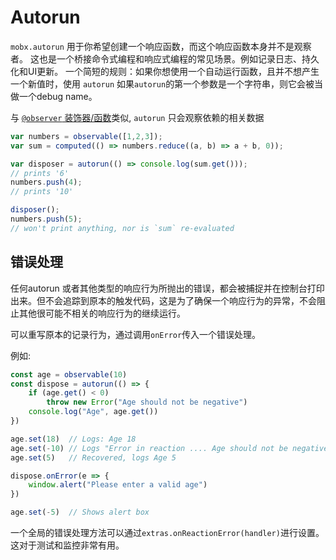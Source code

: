 # Autorun

`mobx.autorun` 用于你希望创建一个响应函数，而这个响应函数本身并不是观察者。 
这也是一个桥接命令式编程和响应式编程的常见场景。例如记录日志、持久化和UI更新。
一个简短的规则：如果你想使用一个自动运行函数，且并不想产生一个新值时，使用 `autorun`
如果`autorun`的第一个参数是一个字符串，则它会被当做一个debug name。


与 [`@observer` 装饰器/函数](./observer-component.md)类似, `autorun` 只会观察依赖的相关数据

```javascript
var numbers = observable([1,2,3]);
var sum = computed(() => numbers.reduce((a, b) => a + b, 0));

var disposer = autorun(() => console.log(sum.get()));
// prints '6'
numbers.push(4);
// prints '10'

disposer();
numbers.push(5);
// won't print anything, nor is `sum` re-evaluated
```

## 错误处理

任何autorun 或者其他类型的响应行为所抛出的错误，都会被捕捉并在控制台打印出来。但不会追踪到原本的触发代码，这是为了确保一个响应行为的异常，不会阻止其他很可能不相关的响应行为的继续运行。

可以重写原本的记录行为，通过调用`onError`传入一个错误处理。

例如:

```javascript
const age = observable(10)
const dispose = autorun(() => {
    if (age.get() < 0)
        throw new Error("Age should not be negative")
    console.log("Age", age.get())
})

age.set(18)  // Logs: Age 18
age.set(-10) // Logs "Error in reaction .... Age should not be negative
age.set(5)   // Recovered, logs Age 5

dispose.onError(e => {
    window.alert("Please enter a valid age")
})

age.set(-5)  // Shows alert box
```

一个全局的错误处理方法可以通过`extras.onReactionError(handler)`进行设置。这对于测试和监控非常有用。
